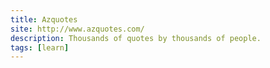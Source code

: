 ```yaml
---
title: Azquotes
site: http://www.azquotes.com/
description: Thousands of quotes by thousands of people.
tags: [learn]
---
```

